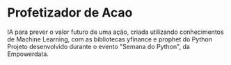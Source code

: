 # Profetizador de Acao
 IA para prever o valor futuro de uma ação, criada utilizando conhecimentos de Machine Learning, com as bibliotecas yfinance e prophet do Python <br/>
 Projeto desenvolvido durante o evento "Semana do Python", da Empowerdata.
